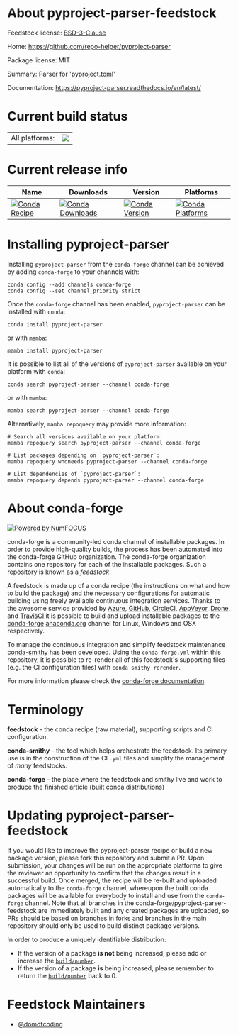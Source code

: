About pyproject-parser-feedstock
================================

Feedstock license: [BSD-3-Clause](https://github.com/conda-forge/pyproject-parser-feedstock/blob/main/LICENSE.txt)

Home: https://github.com/repo-helper/pyproject-parser

Package license: MIT

Summary: Parser for 'pyproject.toml'

Documentation: https://pyproject-parser.readthedocs.io/en/latest/

Current build status
====================


<table><tr><td>All platforms:</td>
    <td>
      <a href="https://dev.azure.com/conda-forge/feedstock-builds/_build/latest?definitionId=15912&branchName=main">
        <img src="https://dev.azure.com/conda-forge/feedstock-builds/_apis/build/status/pyproject-parser-feedstock?branchName=main">
      </a>
    </td>
  </tr>
</table>

Current release info
====================

| Name | Downloads | Version | Platforms |
| --- | --- | --- | --- |
| [![Conda Recipe](https://img.shields.io/badge/recipe-pyproject--parser-green.svg)](https://anaconda.org/conda-forge/pyproject-parser) | [![Conda Downloads](https://img.shields.io/conda/dn/conda-forge/pyproject-parser.svg)](https://anaconda.org/conda-forge/pyproject-parser) | [![Conda Version](https://img.shields.io/conda/vn/conda-forge/pyproject-parser.svg)](https://anaconda.org/conda-forge/pyproject-parser) | [![Conda Platforms](https://img.shields.io/conda/pn/conda-forge/pyproject-parser.svg)](https://anaconda.org/conda-forge/pyproject-parser) |

Installing pyproject-parser
===========================

Installing `pyproject-parser` from the `conda-forge` channel can be achieved by adding `conda-forge` to your channels with:

```
conda config --add channels conda-forge
conda config --set channel_priority strict
```

Once the `conda-forge` channel has been enabled, `pyproject-parser` can be installed with `conda`:

```
conda install pyproject-parser
```

or with `mamba`:

```
mamba install pyproject-parser
```

It is possible to list all of the versions of `pyproject-parser` available on your platform with `conda`:

```
conda search pyproject-parser --channel conda-forge
```

or with `mamba`:

```
mamba search pyproject-parser --channel conda-forge
```

Alternatively, `mamba repoquery` may provide more information:

```
# Search all versions available on your platform:
mamba repoquery search pyproject-parser --channel conda-forge

# List packages depending on `pyproject-parser`:
mamba repoquery whoneeds pyproject-parser --channel conda-forge

# List dependencies of `pyproject-parser`:
mamba repoquery depends pyproject-parser --channel conda-forge
```


About conda-forge
=================

[![Powered by
NumFOCUS](https://img.shields.io/badge/powered%20by-NumFOCUS-orange.svg?style=flat&colorA=E1523D&colorB=007D8A)](https://numfocus.org)

conda-forge is a community-led conda channel of installable packages.
In order to provide high-quality builds, the process has been automated into the
conda-forge GitHub organization. The conda-forge organization contains one repository
for each of the installable packages. Such a repository is known as a *feedstock*.

A feedstock is made up of a conda recipe (the instructions on what and how to build
the package) and the necessary configurations for automatic building using freely
available continuous integration services. Thanks to the awesome service provided by
[Azure](https://azure.microsoft.com/en-us/services/devops/), [GitHub](https://github.com/),
[CircleCI](https://circleci.com/), [AppVeyor](https://www.appveyor.com/),
[Drone](https://cloud.drone.io/welcome), and [TravisCI](https://travis-ci.com/)
it is possible to build and upload installable packages to the
[conda-forge](https://anaconda.org/conda-forge) [anaconda.org](https://anaconda.org/)
channel for Linux, Windows and OSX respectively.

To manage the continuous integration and simplify feedstock maintenance
[conda-smithy](https://github.com/conda-forge/conda-smithy) has been developed.
Using the ``conda-forge.yml`` within this repository, it is possible to re-render all of
this feedstock's supporting files (e.g. the CI configuration files) with ``conda smithy rerender``.

For more information please check the [conda-forge documentation](https://conda-forge.org/docs/).

Terminology
===========

**feedstock** - the conda recipe (raw material), supporting scripts and CI configuration.

**conda-smithy** - the tool which helps orchestrate the feedstock.
                   Its primary use is in the construction of the CI ``.yml`` files
                   and simplify the management of *many* feedstocks.

**conda-forge** - the place where the feedstock and smithy live and work to
                  produce the finished article (built conda distributions)


Updating pyproject-parser-feedstock
===================================

If you would like to improve the pyproject-parser recipe or build a new
package version, please fork this repository and submit a PR. Upon submission,
your changes will be run on the appropriate platforms to give the reviewer an
opportunity to confirm that the changes result in a successful build. Once
merged, the recipe will be re-built and uploaded automatically to the
`conda-forge` channel, whereupon the built conda packages will be available for
everybody to install and use from the `conda-forge` channel.
Note that all branches in the conda-forge/pyproject-parser-feedstock are
immediately built and any created packages are uploaded, so PRs should be based
on branches in forks and branches in the main repository should only be used to
build distinct package versions.

In order to produce a uniquely identifiable distribution:
 * If the version of a package **is not** being increased, please add or increase
   the [``build/number``](https://docs.conda.io/projects/conda-build/en/latest/resources/define-metadata.html#build-number-and-string).
 * If the version of a package **is** being increased, please remember to return
   the [``build/number``](https://docs.conda.io/projects/conda-build/en/latest/resources/define-metadata.html#build-number-and-string)
   back to 0.

Feedstock Maintainers
=====================

* [@domdfcoding](https://github.com/domdfcoding/)

